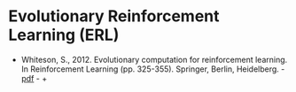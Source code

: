 # Evolutionary Reinforcement Learning (ERL)

* Whiteson, S., 2012. Evolutionary computation for reinforcement learning. In Reinforcement Learning (pp. 325-355). Springer, Berlin, Heidelberg. - [pdf](https://link.springer.com/chapter/10.1007/978-3-642-27645-3_10) - +
